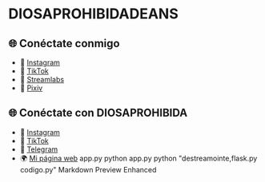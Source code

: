 # DIOSAPROHIBIDADEANS
## 🌐 Conéctate conmigo
- 📸 [Instagram](https://instagram.com/tuusuario)
- 🎵 [TikTok](https://tiktok.com/@tuusuario)
- 🎥 [Streamlabs](https://streamlabs.com/tuusuario)
- 🎨 [Pixiv](https://pixiv.me/tuusuario)
## 🌐 Conéctate con DIOSAPROHIBIDA
- 📸 [Instagram](https://instagram.com/tuusuario)
- 🎵 [TikTok](https://tiktok.com/@tuusuario)
- 💬 [Telegram](https://t.me/tuusuario)
- 🌍 [Mi página web](https://tusitio.com)
app.py
python app.py
python "destreamointe,flask.py codigo.py"
Markdown Preview Enhanced

